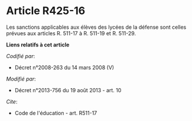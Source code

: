 # Article R425-16

Les sanctions applicables aux élèves des lycées de la défense sont celles prévues aux articles R. 511-17 à R. 511-19 et R.
511-29.

**Liens relatifs à cet article**

_Codifié par_:

  - Décret n°2008-263 du 14 mars 2008 (V)

_Modifié par_:

  - Décret n°2013-756 du 19 août 2013 - art. 10

_Cite_:

  - Code de l'éducation - art. R511-17
